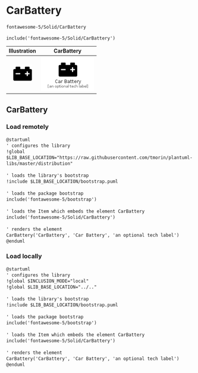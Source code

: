 # CarBattery


```text
fontawesome-5/Solid/CarBattery
```

```text
include('fontawesome-5/Solid/CarBattery')
```



| Illustration | CarBattery |
| :---: | :---: |
| ![illustration for Illustration](../../fontawesome-5/Solid/CarBattery.png) | ![illustration for CarBattery](../../fontawesome-5/Solid/CarBattery.Local.png) |




## CarBattery

### Load remotely
```plantuml
@startuml
' configures the library
!global $LIB_BASE_LOCATION="https://raw.githubusercontent.com/tmorin/plantuml-libs/master/distribution"

' loads the library's bootstrap
!include $LIB_BASE_LOCATION/bootstrap.puml

' loads the package bootstrap
include('fontawesome-5/bootstrap')

' loads the Item which embeds the element CarBattery
include('fontawesome-5/Solid/CarBattery')

' renders the element
CarBattery('CarBattery', 'Car Battery', 'an optional tech label')
@enduml
```

### Load locally
```plantuml
@startuml
' configures the library
!global $INCLUSION_MODE="local"
!global $LIB_BASE_LOCATION="../.."

' loads the library's bootstrap
!include $LIB_BASE_LOCATION/bootstrap.puml

' loads the package bootstrap
include('fontawesome-5/bootstrap')

' loads the Item which embeds the element CarBattery
include('fontawesome-5/Solid/CarBattery')

' renders the element
CarBattery('CarBattery', 'Car Battery', 'an optional tech label')
@enduml
```

